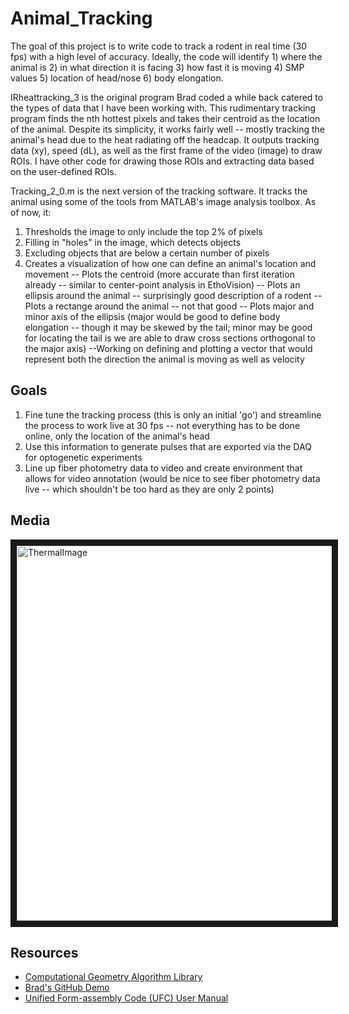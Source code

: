 # Animal_Tracking

The goal of this project is to write code to track a rodent in real time (30 fps) with a high level of accuracy. Ideally, the code will identify 1) where the animal is 2) in what direction it is facing 3) how fast it is moving 4) SMP values 5) location of head/nose 6) body elongation.


IRheattracking_3 is the original program Brad coded a while back catered to the types of data that I have been working with. This rudimentary tracking program finds the nth hottest pixels and takes their centroid as the location of the animal. Despite its simplicity, it works fairly well -- mostly tracking the animal's head due to the heat radiating off the headcap. It outputs tracking data (xy), speed (dL), as well as the first frame of the video (image) to draw ROIs. I have other code for drawing those ROIs and extracting data based on the user-defined ROIs.

Tracking_2_0.m is the next version of the tracking software. It tracks the animal using some of the tools from MATLAB's image analysis toolbox. As of now, it:
1) Thresholds the image to only include the top 2% of pixels
2) Filling in "holes" in the image, which detects objects
3) Excluding objects that are below a certain number of pixels
4) Creates a visualization of how one can define an animal's location and movement
  -- Plots the centroid (more accurate than first iteration already -- similar to center-point analysis in EthoVision)
  -- Plots an ellipsis around the animal -- surprisingly good description of a rodent
  -- Plots a rectange around the animal -- not that good
  -- Plots major and minor axis of the ellipsis (major would be good to define body elongation -- though it may be skewed by the tail; minor may be good for locating the tail is we are able to draw cross sections orthogonal to the major axis)
  --Working on defining and plotting a vector that would represent both the direction the animal is moving as well as velocity
  
## Goals

1) Fine tune the tracking process (this is only an initial 'go') and streamline the process to work live at 30 fps -- not everything has to be done online, only the location of the animal's head
2) Use this information to generate pulses that are exported via the DAQ for optogenetic experiments
3) Line up fiber photometry data to video and create environment that allows for video annotation (would be nice to see fiber photometry data live -- which shouldn't be too hard as they are only 2 points)



## Media

<img src="http://bradleymonk.com/dropbox/img/thermal.png" alt="ThermalImage" width="600" border="10" />



## Resources
* [Computational Geometry Algorithm Library](http://www.cgal.org/)
* [Brad's GitHub Demo](http://www.bradleymonk.com/Github)
* [Unified Form-assembly Code (UFC) User Manual][1]

[1]: http://fenicsproject.org/pub/documents/ufc/ufc-user-manual/ufc-user-manual.pdf

